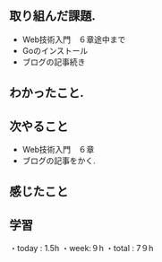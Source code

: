 ## 取り組んだ課題. 
+ Web技術入門　６章途中まで
+ Goのインストール
+ ブログの記事続き
## わかったこと.
 
 ## 次やること 　
+ Web技術入門　６章  　　            
+ ブログの記事をかく.  
## 感じたこと

## 学習
・today : 1.5h 
・week:９h
・total : 7９h